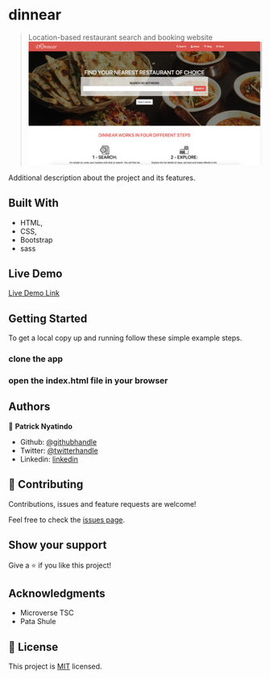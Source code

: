 # dinnear

>Location-based restaurant search and booking website
![screenshot](./images/screen-shot.png)

Additional description about the project and its features.

## Built With

- HTML,
- CSS,
- Bootstrap
- sass

## Live Demo

[Live Demo Link](https://dinnear.netlify.app)

## Getting Started

To get a local copy up and running follow these simple example steps.

### clone the app

### open the index.html file in your browser

## Authors

👤 **Patrick Nyatindo**

- Github: [@githubhandle](https://github.com/nyatindopatrick)
- Twitter: [@twitterhandle](https://twitter.com/nyatindopatrick)
- Linkedin: [linkedin](https://linkedin.com/in/nyatindopatrick)

## 🤝 Contributing

Contributions, issues and feature requests are welcome!

Feel free to check the [issues page](https://github.com/nyatindopatrick/dinnear.git/issues).

## Show your support

Give a ⭐️ if you like this project!

## Acknowledgments

- Microverse TSC
- Pata Shule

## 📝 License

This project is [MIT](lic.url) licensed.
